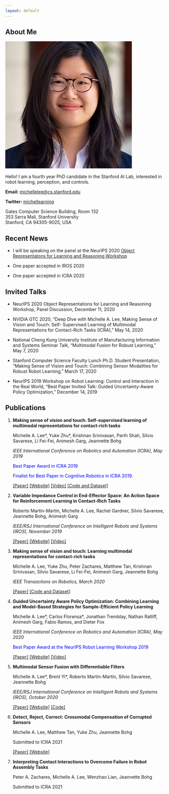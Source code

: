 ```yaml
---
layout: default
---
```


## About Me

<img class="profile-picture" src="AIS_square.jpeg">

Hello! I am a fourth year PhD candidate in the Stanford AI Lab, interested in robot learning, perception, and controls. 

**Email:** michellelee@cs.stanford.edu

**Twitter:** [michellearning](https://twitter.com/michellearning)

Gates Computer Science Building, Room 132 <br>
353 Serra Mall, Stanford University<br>
Stanford, CA 94305-9025, USA<br>

## Recent News
* I will be speaking on the panel at the NeurIPS 2020 [Object Representatons for Learning and Reasoning Workshop](https://orlrworkshop.github.io/index.html)

* One paper accepted in IROS 2020

* One paper accepted in ICRA 2020

## Invited Talks

* NeurIPS 2020 Object Representations for Learning and Reasoning Workshop, Panel Discussion, December 11, 2020

* NVIDIA GTC 2020, “Deep Dive with Michelle A. Lee, Making Sense of Vision and Touch: Self- Supervised Learning of Multimodal Representations for Contact-Rich Tasks (ICRA),” May 14, 2020

* National Cheng Kung University Institute of Manufacturing Information and Systems Seminar Talk, “Multimodal Fusion for Robust Learning,” May 7, 2020

* Stanford Computer Science Faculty Lunch Ph.D. Student Presentation, “Making Sense of Vision and Touch: Combining Sensor Modalities for Robust Robot Learning,” March 17, 2020

* NeurIPS 2019 Workshop on Robot Learning: Control and Interaction in the Real World, “Best Paper Invited Talk: Guided Uncertainty-Aware Policy Optimization,” December 14, 2019


## Publications
1. **Making sense of vision and touch: Self-supervised learning of multimodal representations for contact-rich tasks** 
    
    Michelle A. Lee\*, Yuke Zhu\*, Krishnan Srinivasan, Parth Shah, Silvio Savarese, Li Fei-Fei, Animesh Garg, Jeannette Bohg 

    _IEEE International Conference on Robotics and Automation (ICRA), May 2019_

    <span style="color:blue">Best Paper Award in ICRA 2019 </span>

    <span style="color:blue">Finalist for Best Paper in Cognitive Robotics in ICRA 2019</span>.

    [[Paper]](https://arxiv.org/abs/1810.10191) [[Website]](https://sites.google.com/view/visionandtouch) [[Video]](https://www.youtube.com/watch?v=usFQ8hNtE8c&feature=emb_title) [[Code and Dataset]](https://github.com/stanford-iprl-lab/multimodal_representation/)

2. **Variable Impedance Control in End-Effector Space:
An Action Space for Reinforcement Learning in Contact-Rich Tasks**

    Roberto Martín-Martín, Michelle A. Lee, Rachel Gardner, Silvio Savarese, Jeannette Bohg, Animesh Garg

    _IEEE/RSJ International Conference on Intelligent Robots and Systems (IROS), November 2019_

    [[Paper]](https://arxiv.org/abs/1906.08880) [[Website]](https://stanfordvl.github.io/vices/) [[Video]](https://www.youtube.com/watch?v=AozIUIW3Ghs&feature=youtu.be)

3. **Making sense of vision and touch: Learning multimodal representations for contact-rich tasks**
    
     Michelle A. Lee, Yuke Zhu, Peter Zachares, Matthew Tan, Krishnan Srinivasan, Silvio Savarese, Li Fei-Fei, Animesh Garg, Jeannette Bohg

     _IEEE Transactions on Robotics, March 2020_

    [[Paper]](http://ieeexplore.ieee.org/document/9043710) [[Code and Dataset]](https://github.com/stanford-iprl-lab/multimodal_representation/)

4. **Guided Uncertainty Aware Policy Optimization: Combining Learning and Model-Based Strategies for Sample-Efficient Policy Learning**
    
    Michelle A. Lee\*, Carlos Florensa\*, Jonathan Tremblay, Nathan Ratliff, Animesh Garg, Fabio Ramos,  and Dieter Fox 

     _IEEE International Conference on Robotics and Automation (ICRA), May 2020_ 

     <span style="color:blue">Best Paper Award at the NeurIPS Robot Learning Workshop 2019 </span>

    
    [[Paper]]() [[Website]](https://sites.google.com/view/guapo-rl) [[Video]](https://www.youtube.com/watch?v=_RGBMdiSMgw)

5. **Multimodal Sensor Fusion with Differentiable Filters**
    
    Michelle A. Lee\*, Brent Yi\*, Roberto Martín-Martín, Silvio Savarese, Jeannette Bohg
     
    _IEEE/RSJ International Conference on Intelligent Robots and Systems (IROS), October 2020_

    [[Paper]](https://arxiv.org/abs/2010.13021) [[Website]](https://sites.google.com/view/multimodalfilter) [[Code]](https://github.com/brentyi/multimodalfilter)

6. **Detect, Reject, Correct: Crossmodal Compensation of Corrupted Sensors**
    
    Michelle A. Lee, Matthew Tan, Yuke Zhu, Jeannette Bohg

    Submitted to ICRA 2021

    [[Paper]](https://arxiv.org/abs/2012.00201) [[Website]](https://sites.google.com/view/crossmodal-compensation/)


7. **Interpreting Contact Interactions to Overcome Failure in Robot Assembly Tasks**

    Peter A. Zachares, Michelle A. Lee, Wenzhao Lian, Jeannette Bohg

    Submitted to ICRA 2021 



